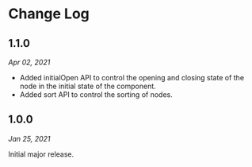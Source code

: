 # Change Log

## 1.1.0
_Apr 02, 2021_

- Added initialOpen API to control the opening and closing state of the node in the initial state of the component.
- Added sort API to control the sorting of nodes.

## 1.0.0
_Jan 25, 2021_

Initial major release.